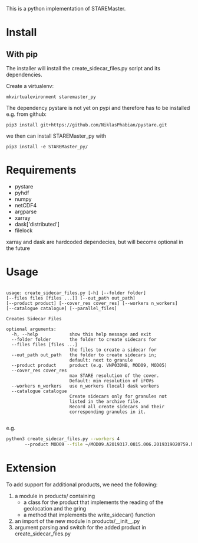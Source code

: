 This is a python implementation of STAREMaster.


# Install

## With pip
The installer will install the create_sidecar_files.py script and its dependencies.

Create a virtualenv:

    mkvirtualevironment staremaster_py

The dependency pystare is not yet on pypi and therefore has to be installed e.g. from github:

    pip3 install git+https://github.com/NiklasPhabian/pystare.git
    
we then can install STAREMaster_py with 

    pip3 install -e STAREMaster_py/

    
## 
    


# Requirements

* pystare
* pyhdf
* numpy
* netCDF4
* argparse
* xarray
* dask['distributed']
* filelock

xarray and dask are hardcoded dependecies, but will become optional in the future

# Usage

```

usage: create_sidecar_files.py [-h] [--folder folder] 
[--files files [files ...]] [--out_path out_path] 
[--product product] [--cover_res cover_res] [--workers n_workers] 
[--catalogue catalogue] [--parallel_files]

Creates Sidecar Files

optional arguments:
  -h, --help            show this help message and exit
  --folder folder       the folder to create sidecars for
  --files files [files ...]
                        the files to create a sidecar for
  --out_path out_path   the folder to create sidecars in; 
                        default: next to granule
  --product product     product (e.g. VNP03DNB, MOD09, MOD05)
  --cover_res cover_res
                        max STARE resolution of the cover.
                        Default: min resolution of iFOVs
  --workers n_workers   use n_workers (local) dask workers
  --catalogue catalogue
                        Create sidecars only for granules not 
                        listed in the archive file. 
                        Record all create sidecars and their
                        corresponding granules in it.


```

e.g.

```bash
python3 create_sidecar_files.py --workers 4 
       --product MOD09 --file ~/MOD09.A2019317.0815.006.2019319020759.hdf
```

# Extension
To add support for additional products, we need the following:

1. a module in products/ containing 
    * a class for the product that implements the reading of the geolocation and the gring 
    * a method that implements the write_sidecar() function
2. an import of the new module in products/\_\_init\_\_.py
3. argument parsing and switch for the added product in create_sidecar_files.py


